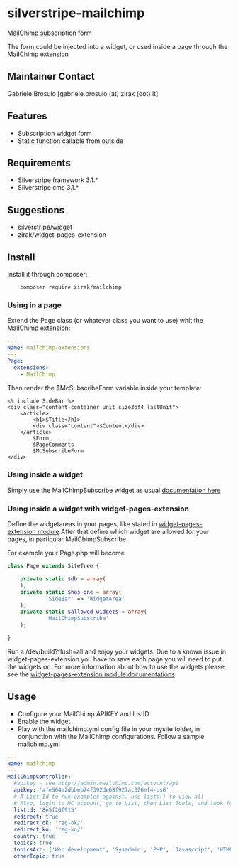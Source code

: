 silverstripe-mailchimp
=======================

MailChimp subscription form

The form could be injected into a widget, or used inside a page through the MailChimp extension

## Maintainer Contact

Gabriele Brosulo [gabriele.brosulo (at) zirak (dot) it]

## Features

* Subscription widget form
* Static function callable from outside

## Requirements

* Silverstripe framework 3.1.*
* Silverstripe cms 3.1.*

## Suggestions

* silverstripe/widget
* zirak/widget-pages-extension

## Install

Install it through composer: 

```
	composer require zirak/mailchimp
```

### Using in a page

Extend the Page class (or whatever class you want to use) whit the MailChimp extension:

```YAML
---
Name: mailchimp-extensions
---
Page:
  extensions:
    - MailChimp
```

Then render the $McSubscribeForm variable inside your template:

```
<% include SideBar %>
<div class="content-container unit size3of4 lastUnit">
	<article>
		<h1>$Title</h1>
		<div class="content">$Content</div>
	</article>
		$Form
		$PageComments
		$McSubscribeForm
</div>
```

### Using inside a widget

Simply use the MailChimpSubscribe widget as usual [documentation here](https://github.com/silverstripe/silverstripe-widgets)

### Using inside a widget with widget-pages-extension

Define the widgetareas in your pages, like stated in [widget-pages-extension module](https://github.com/g4b0/silverstripe-widget-pages-extension)
After that define which widget are allowed for your pages, in particular MailChimpSubscribe.

For example your Page.php will become

```php
class Page extends SiteTree {

	private static $db = array(
	);
	private static $has_one = array(
			'SideBar' => 'WidgetArea'
	);
	private static $allowed_widgets = array(
			'MailChimpSubscribe'
	);

}
```

Run a /dev/build?flush=all and enjoy your widgets. Due to a known issue in widget-pages-extension you have to save each page you will need to put the widgets on.
For more information about how to use the widgets please see the [widget-pages-extension module documentations](https://github.com/g4b0/silverstripe-widget-pages-extension)

## Usage

* Configure your MailChimp APIKEY and ListID
* Enable the widget
* Play with the mailchimp.yml config file in your mysite folder, in conjunction with the MailChimp configurations. Follow a sample mailchimp.yml

```YAML
---
Name: mailchimp
---
MailChimpController:
  #apikey - see http://admin.mailchimp.com/account/api
  apikey: 'afe564e2dbbeb74f392de68f927ac326ef4-us6'
  # A List Id to run examples against. use lists() to view all
  # Also, login to MC account, go to List, then List Tools, and look for the List ID entry
  listid: '8e5f26f915'
  redirect: true
  redirect_ok: 'reg-ok/'
  redirect_ko: 'reg-ko/'
  country: true
  topics: true
  topicsArr: ['Web development', 'Sysadmin', 'PHP', 'Javascript', 'HTML & CSS']
  otherTopic: true
```
